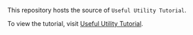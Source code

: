This repository hosts the source of `Useful Utility Tutorial`.

To view the tutorial, visit [Useful Utility Tutorial](www.baidu.com).